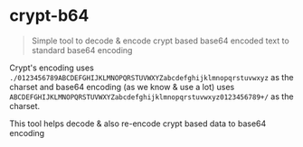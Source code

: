 # crypt-b64
> Simple tool to decode &amp; encode crypt based base64 encoded text to standard base64 encoding

Crypt's encoding uses `./0123456789ABCDEFGHIJKLMNOPQRSTUVWXYZabcdefghijklmnopqrstuvwxyz` as the charset
and base64 encoding (as we know & use a lot) uses `ABCDEFGHIJKLMNOPQRSTUVWXYZabcdefghijklmnopqrstuvwxyz0123456789+/` as the charset.

This tool helps decode & also re-encode crypt based data to base64 encoding

